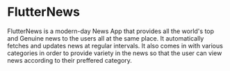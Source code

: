 # FlutterNews
FlutterNews is a modern-day News App that provides all the world's top and Genuine news to the users all at the same place. It automatically fetches and updates news at regular intervals. It also comes in with various categories in order to provide variety in the news so that the user can view news according to their preffered category.
